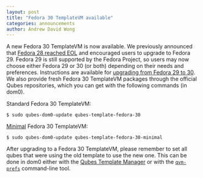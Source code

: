 ```yaml
---
layout: post
title: "Fedora 30 TemplateVM available"
categories: announcements
author: Andrew David Wong
---
```


A new Fedora 30 TemplateVM is now available.  We
previously announced that [Fedora 28 reached EOL] and encouraged users
to upgrade to Fedora 29. Fedora 29 is still supported by the Fedora
Project, so users may now choose either Fedora 29 or 30 (or both)
depending on their needs and preferences.  Instructions are available
for [upgrading from Fedora 29 to 30].  We also provide fresh Fedora 30
TemplateVM packages through the official Qubes repositories, which you
can get with the following commands (in dom0).

Standard Fedora 30 TemplateVM:

    $ sudo qubes-dom0-update qubes-template-fedora-30

[Minimal] Fedora 30 TemplateVM:

    $ sudo qubes-dom0-update qubes-template-fedora-30-minimal

After upgrading to a Fedora 30 TemplateVM, please remember to set all
qubes that were using the old template to use the new one. This can be
done in dom0 either with the [Qubes Template Manager] or with the
[`qvm-prefs`] command-line tool.


[Fedora 28 reached EOL]: https://www.qubes-os.org/news/2019/05/29/fedora-28-eol/
[upgrading from Fedora 29 to 30]: https://www.qubes-os.org/doc/template/fedora/upgrade-29-to-30/
[Minimal]: https://www.qubes-os.org/doc/templates/fedora-minimal/
[Qubes Template Manager]: https://www.qubes-os.org/doc/templates/#how-to-switch-templates
[`qvm-prefs`]: https://dev.qubes-os.org/projects/core-admin-client/en/latest/manpages/qvm-prefs.html
